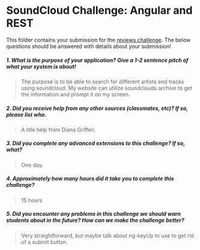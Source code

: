 # SoundCloud Challenge: Angular and REST

This folder contains your submission for the [reviews challenge](http://info343-joelross.rhcloud.com/challenges/soundcloud). The below questions should be answered with details about your submission!

##### 1. What is the purpose of your application? Give a 1-2 sentence pitch of what your system is about! #####
> The purpose is to be able to search for different artists and tracks using soundcloud. My website can utilize soundclouds archive to get the information and prompt it on my screen.

##### 2. Did you receive help from any other sources (classmates, etc)? If so, please list who. #####
> A litle help from Diana Griffen. 

##### 3. Did you complete any advanced extensions to this challenge? If so, what? #####
> One day.

##### 4. Approximately how many hours did it take you to complete this challenge? #####
> 15 hours

##### 5. Did you encounter any problems in this challenge we should warn students about in the future? How can we make the challenge better? #####
> Very straightforward, but maybe talk about ng-keyUp to use to get rid of a submit button. 
